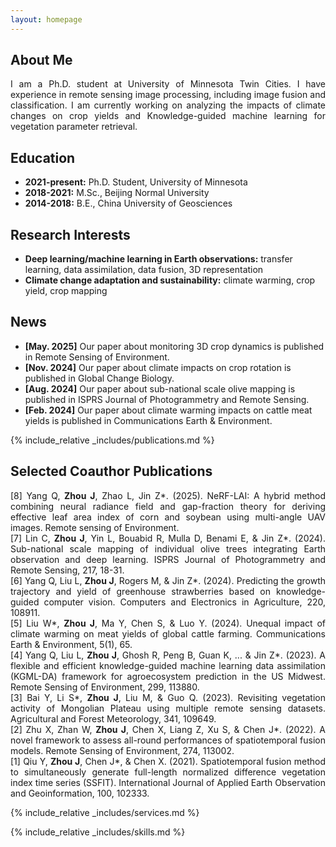 ```yaml
---
layout: homepage
---
```


## About Me

<p style="text-align: justify;">
I am a Ph.D. student at University of Minnesota Twin Cities. I have experience in remote sensing image processing, including image fusion and classification. I am currently working on analyzing the impacts of climate changes on crop yields and Knowledge-guided machine learning for vegetation parameter retrieval.
</p>

## Education

- **2021-present:** Ph.D. Student, University of Minnesota
- **2018-2021:** M.Sc., Beijing Normal University
- **2014-2018:** B.E., China University of Geosciences

## Research Interests

- **Deep learning/machine learning in Earth observations:** transfer learning, data assimilation, data fusion, 3D representation
- **Climate change adaptation and sustainability:** climate warming, crop yield, crop mapping

## News
- **[May. 2025]** Our paper about monitoring 3D crop dynamics is published in Remote Sensing of Environment.
- **[Nov. 2024]** Our paper about climate impacts on crop rotation is published in Global Change Biology.
- **[Aug. 2024]** Our paper about sub-national scale olive mapping is published in ISPRS Journal of Photogrammetry and Remote Sensing.
- **[Feb. 2024]** Our paper about climate warming impacts on cattle meat yields is published in Communications Earth & Environment.

{% include_relative _includes/publications.md %}

## Selected Coauthor Publications

<p style="text-align: justify;">
[8] Yang Q, <strong>Zhou J</strong>, Zhao L, Jin Z*. (2025). NeRF-LAI: A hybrid method combining neural radiance field and gap-fraction theory for deriving effective leaf area index of corn and soybean using multi-angle UAV images. Remote sensing of Environment.<br />
[7] Lin C, <strong>Zhou J</strong>, Yin L, Bouabid R, Mulla D, Benami E, & Jin Z*. (2024). Sub-national scale mapping of individual olive trees integrating Earth observation and deep learning. ISPRS Journal of Photogrammetry and Remote Sensing, 217, 18-31.<br />
[6] Yang Q, Liu L, <strong>Zhou J</strong>, Rogers M, & Jin Z*. (2024). Predicting the growth trajectory and yield of greenhouse strawberries based on knowledge-guided computer vision. Computers and Electronics in Agriculture, 220, 108911.<br />
[5] Liu W*, <strong>Zhou J</strong>, Ma Y, Chen S, & Luo Y. (2024). Unequal impact of climate warming on meat yields of global cattle farming. Communications Earth & Environment, 5(1), 65.<br />
[4] Yang Q, Liu L, <strong>Zhou J</strong>, Ghosh R, Peng B, Guan K, ... & Jin Z*. (2023). A flexible and efficient knowledge-guided machine learning data assimilation (KGML-DA) framework for agroecosystem prediction in the US Midwest. Remote Sensing of Environment, 299, 113880.<br />
[3] Bai Y, Li S*, <strong>Zhou J</strong>, Liu M, & Guo Q. (2023). Revisiting vegetation activity of Mongolian Plateau using multiple remote sensing datasets. Agricultural and Forest Meteorology, 341, 109649.<br />
[2] Zhu X, Zhan W, <strong>Zhou J</strong>, Chen X, Liang Z, Xu S, & Chen J*. (2022). A novel framework to assess all-round performances of spatiotemporal fusion models. Remote Sensing of Environment, 274, 113002.<br />
[1] Qiu Y, <strong>Zhou J</strong>, Chen J*, & Chen X. (2021). Spatiotemporal fusion method to simultaneously generate full-length normalized difference vegetation index time series (SSFIT). International Journal of Applied Earth Observation and Geoinformation, 100, 102333.<br />
</p>

{% include_relative _includes/services.md %}

{% include_relative _includes/skills.md %}
